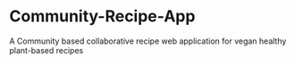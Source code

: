 # Community-Recipe-App
A Community based collaborative recipe web application for vegan healthy plant-based recipes
